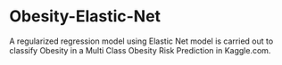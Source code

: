 # Obesity-Elastic-Net
A regularized regression model using Elastic Net model is carried out to classify Obesity in a Multi Class Obesity Risk Prediction in Kaggle.com.
